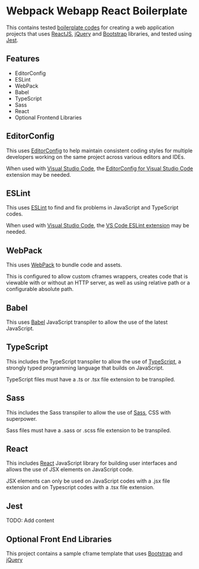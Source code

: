 # Webpack Webapp React Boilerplate

This contains tested [boilerplate codes](https://en.wikipedia.org/wiki/Boilerplate_code#:~:text=In%20computer%20programming%2C%20boilerplate%20code,to%20accomplish%20only%20minor%20functionality.) for creating a web application projects that uses [ReactJS](https://react.dev), [jQuery](https://jquery.com) and [Bootstrap](https://react.dev) libraries, and tested using [Jest](https://jestjs.io).

## Features

- EditorConfig
- ESLint
- WebPack
- Babel
- TypeScript
- Sass
- React
- Optional Frontend Libraries

## EditorConfig

This uses [EditorConfig](https://editorconfig.org) to help maintain consistent coding styles for multiple developers working on the same project across various editors and IDEs.

When used with [Visual Studio Code](https://code.visualstudio.com), the [EditorConfig for Visual Studio Code](https://marketplace.visualstudio.com/items?itemName=EditorConfig.EditorConfig) extension may be needed.

## ESLint

This uses [ESLint](https://eslint.org) to find and fix problems in JavaScript and TypeScript codes.

When used with [Visual Studio Code](https://code.visualstudio.com), the [VS Code ESLint extension](https://marketplace.visualstudio.com/items?itemName=dbaeumer.vscode-eslint) may be needed.

## WebPack

This uses [WebPack](https://webpack.js.org) to bundle code and assets.

This is configured to allow custom cframes wrappers, creates code that is viewable with or without an HTTP server, as well as using relative path or a configurable absolute path.

## Babel

This uses [Babel](https://babeljs.io) JavaScript transpiler to allow the use of the latest JavaScript.

## TypeScript

This includes the TypeScript transpiler to allow the use of [TypeScript](https://www.typescriptlang.org), a strongly typed programming language that builds on JavaScript.

TypeScript files must have a .ts or .tsx file extension to be transpiled.

## Sass

This includes the Sass transpiler to allow the use of [Sass](https://sass-lang.com), CSS with superpower.

Sass files must have a .sass or .scss file extension to be transpiled.

## React

This includes [React](https://react.dev) JavaScript library for building user interfaces and allows the use of JSX elements on JavaScript code.

JSX elements can only be used on JavaScript codes with a .jsx file extension and on Typescript codes with a .tsx file extension.

## Jest

TODO: Add content

## Optional Front End Libraries

This project contains a sample cframe template that uses [Bootstrap](https://react.dev) and [jQuery](https://jquery.com)
